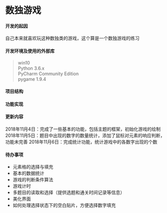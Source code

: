 # 数独游戏

#### 开发的起因
自己本来就喜欢玩这种数独类的游戏，这个算是一个数独游戏的练习

#### 开发环境及使用的外部库
> win10<br>
> Python 3.6.x<br>
> PyCharm Community Edition <br>
> pygame 1.9.4

#### 项目结构


#### 功能实现


#### 更新内容
2018年11月4日：完成了一些基本的功能，包括主题的框架，初始化游戏的绘制
2018年11月5日：题目中出现的数字的数量统计，添加了鼠标对元素的响应判断，功能未完善
2018年11月6日：完成统计功能，统计游戏中的各数字出现的个数

#### 待办事项
- 元素格的选择与填充
- 基本的数据统计
- 游戏的判断条件算法
- 游戏计时
- 多题目的读取和选择（提供选题和通关时间记录等信息）
- 美化界面
- 如何处理选择状态下的空白贴片，方便选择数字填充